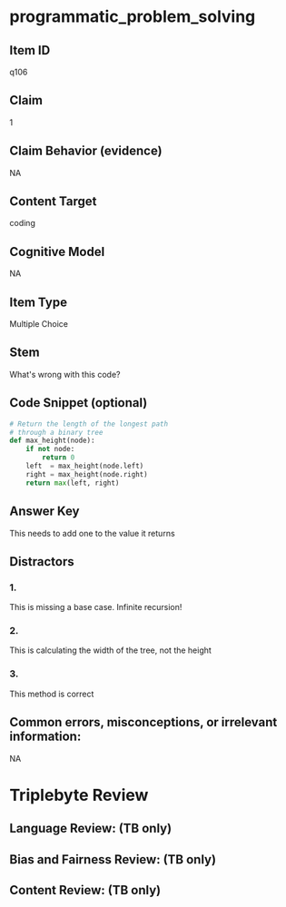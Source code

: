 # programmatic_problem_solving

## Item ID
q106

## Claim
1

## Claim Behavior (evidence)
NA

## Content Target
coding

## Cognitive Model
NA

## Item Type
Multiple Choice

## Stem
What's wrong with this code?

## Code Snippet (optional)
```python
# Return the length of the longest path
# through a binary tree 
def max_height(node):
    if not node:
        return 0
    left  = max_height(node.left)
    right = max_height(node.right)
    return max(left, right)
```

## Answer Key
This needs to add one to the value it returns

## Distractors

### 1.
This is missing a base case. Infinite recursion!

### 2.
This is calculating the width of the tree, not the height

### 3.
This method is correct

## Common errors, misconceptions, or irrelevant information:
NA

# Triplebyte Review


## Language Review: (TB only)


## Bias and Fairness Review: (TB only)


## Content Review: (TB only)

